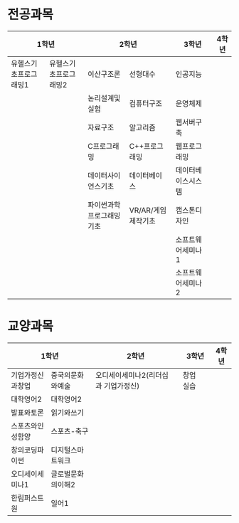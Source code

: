 # 전공과목

<table>
  <thead>
    <tr>
      <th colspan="2">1학년</th>
      <th colspan="2">2학년</th>
      <th colspan="2">3학년</th>
      <th colspan="2">4학년</th>
    </tr>
  </thead>
  <tbody>
    <tr>
      <td>유헬스기초프로그래밍1</td>
      <td>유헬스기초프로그래밍2</td>
      <td>이산구조론</td>
      <td>선형대수</td>
      <td>인공지능</td>
      <td></td>
      <td></td>
      <td></td>
    </tr>
    <tr>
      <td></td>
      <td></td>
      <td>논리설계및실험</td>
      <td>컴퓨터구조</td>
      <td>운영체제</td>
      <td></td>
      <td></td>
      <td></td>
    </tr>
    <tr>
      <td></td>
      <td></td>
      <td>자료구조</td>
      <td>알고리즘</td>
      <td>웹서버구축</td>
      <td></td>
      <td></td>
      <td></td>
    </tr>
    <tr>
      <td></td>
      <td></td>
      <td>C프로그래밍</td>
      <td>C++프로그래밍</td>
      <td>웹프로그래밍</td>
      <td></td>
      <td></td>
      <td></td>
    </tr>
    <tr>
      <td></td>
      <td></td>
      <td>데이터사이언스기초</td>
      <td>데이터베이스</td>
      <td>데이터베이스시스템</td>
      <td></td>
      <td></td>
      <td></td>
    </tr>
    <tr>
      <td></td>
      <td></td>
      <td>파이썬과학프로그래밍기초</td>
      <td>VR/AR/게임제작기초</td>
      <td>캡스톤디자인</td>
      <td></td>
      <td></td>
      <td></td>
    </tr>
    <tr>
      <td></td>
      <td></td>
      <td></td>
      <td></td>
      <td>소프트웨어세미나1</td>
      <td></td>
      <td></td>
      <td></td>
    </tr>
    <tr>
      <td></td>
      <td></td>
      <td></td>
      <td></td>
      <td>소프트웨어세미나2</td>
      <td></td>
      <td></td>
      <td></td>
    </tr>
  </tbody>
</table>

# 교양과목

<table>
  <thead>
    <tr>
      <th colspan="2">1학년</th>
      <th colspan="2">2학년</th>
      <th colspan="2">3학년</th>
      <th colspan="2">4학년</th>
    </tr>
  </thead>
  <tbody>
    <tr>
      <td>기업가정신과창업</td>
      <td>중국의문화와예술</td>
      <td>오디세이세미나2(리더십과 기업가정신)</td>
      <td></td>
      <td>창업실습</td>
      <td></td>
      <td></td>
      <td></td>
    </tr>
    <tr>
      <td>대학영어2</td>
      <td>대학영어2</td>
      <td></td>
      <td></td>
      <td></td>
      <td></td>
      <td></td>
      <td></td>
    </tr>
    <tr>
      <td>발표와토론</td>
      <td>읽기와쓰기</td>
      <td></td>
      <td></td>
      <td></td>
      <td></td>
      <td></td>
      <td></td>
    </tr>
    <tr>
      <td>스포츠와인성함양</td>
      <td>스포츠-축구</td>
      <td></td>
      <td></td>
      <td></td>
      <td></td>
      <td></td>
      <td></td>
    </tr>
    <tr>
      <td>창의코딩파이썬</td>
      <td>디지털스마트워크</td>
      <td></td>
      <td></td>
      <td></td>
      <td></td>
      <td></td>
      <td></td>
    </tr>
    <tr>
      <td>오디세이세미나1</td>
      <td>글로벌문화의이해2</td>
      <td></td>
      <td></td>
      <td></td>
      <td></td>
      <td></td>
      <td></td>
    </tr>
    <tr>
      <td>한림퍼스트원</td>
      <td>일어1</td>
      <td></td>
      <td></td>
      <td></td>
      <td></td>
      <td></td>
      <td></td>
    </tr>
  </tbody>
</table>
